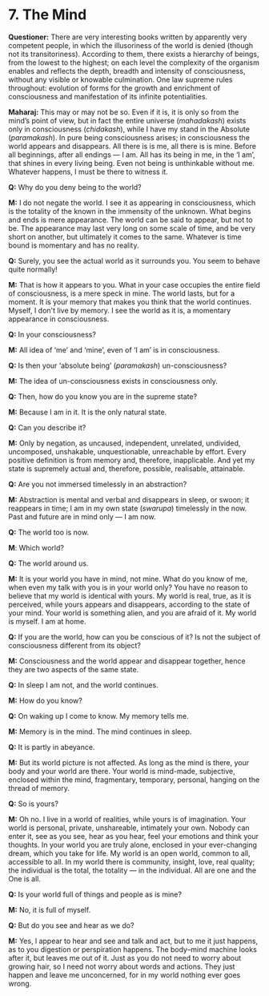 # 7. The Mind

**Questioner:** There are very interesting books written by apparently very competent people, in which the illusoriness of the world is denied (though not its transitoriness). According to them, there exists a hierarchy of beings, from the lowest to the highest; on each level the complexity of the organism enables and reflects the depth, breadth and intensity of consciousness, without any visible or knowable culmination. One law supreme rules throughout: evolution of forms for the
growth and enrichment of consciousness and manifestation of its infinite potentialities.

**Maharaj:** This may or may not be so. Even if it is, it is only so from the mind’s point of view, but in fact the entire universe (*mahadakash*) exists only in consciousness (*chidakash*), while I have my stand in the Absolute (*paramakash*). In pure being consciousness arises; in consciousness the world appears and disappears. All there is is me, all there is is mine. Before all beginnings, after all endings — I am. All has its being in me, in the ‘I am’, that shines in every living being. Even not being is unthinkable without me. Whatever happens, I must be there to witness it.

**Q:** Why do you deny being to the world?

**M:** I do not negate the world. I see it as appearing in consciousness, which is the totality of the known in the immensity of the unknown. What begins and ends is mere appearance. The world can be said to appear, but not to be. The appearance may last very long on some scale of time, and be very short on another, but ultimately it comes to the same. Whatever is time bound is momentary and has no reality.

**Q:** Surely, you see the actual world as it surrounds you. You seem to behave quite normally!

**M:** That is how it appears to you. What in your case occupies the entire field of consciousness, is a mere speck in mine. The world lasts, but for a moment. It is your memory that makes you think that the world continues. Myself, I don't live by memory. I see the world as it is, a momentary appearance in consciousness.

**Q:** In your consciousness?

**M:** All idea of ‘me’ and ‘mine’, even of ‘I am’ is in consciousness.

**Q:** Is then your ‘absolute being’ (*paramakash*) un-consciousness?

**M:** The idea of un-consciousness exists in consciousness only.

**Q:** Then, how do you know you are in the supreme state?

**M:** Because I am in it. It is the only natural state.

**Q:** Can you describe it?

**M:** Only by negation, as uncaused, independent, unrelated, undivided, uncomposed, unshakable, unquestionable, unreachable by effort. Every positive definition is from memory and, therefore, inapplicable. And yet my state is supremely actual and, therefore, possible, realisable, attainable.

**Q:** Are you not immersed timelessly in an abstraction?

**M:** Abstraction is mental and verbal and disappears in sleep, or swoon; it reappears in time; I am in my own state (*swarupa*) timelessly in the now. Past and future are in mind only — I am now.

**Q:** The world too is now.

**M**: Which world?

**Q:** The world around us.

**M:** It is your world you have in mind, not mine. What do you know of me, when even my talk with you is in your world only? You have no reason to believe that my world is identical with yours. My world is real, true, as it is perceived, while yours appears and disappears, according to the state of your mind. Your world is something alien, and you are afraid of it. My world is myself. I am at home.

**Q:** If you are the world, how can you be conscious of it? Is not the subject of consciousness different from its object?

**M:** Consciousness and the world appear and disappear together, hence they are two aspects of the same state.

**Q:** In sleep I am not, and the world continues.

**M:** How do you know?

**Q:** On waking up I come to know. My memory tells me.

**M:** Memory is in the mind. The mind continues in sleep.

**Q:** It is partly in abeyance.

**M:** But its world picture is not affected. As long as the mind is there, your body and your world are there. Your world is mind-made, subjective, enclosed within the mind, fragmentary, temporary, personal, hanging on the thread of memory.

**Q:** So is yours?

**M:** Oh no. I live in a world of realities, while yours is of imagination. Your world is personal, private, unshareable, intimately your own. Nobody can enter it, see as you see, hear as you hear, feel your emotions and think your thoughts. In your world you are truly alone, enclosed in your ever-changing dream, which you take for life. My world is an open world, common to all, accessible to all. In my world there is community, insight, love, real quality; the individual is the total, the totality — in the individual. All are one and the One is all.

**Q:** Is your world full of things and people as is mine?

**M:** No, it is full of myself.

**Q:** But do you see and hear as we do?

**M:** Yes, l appear to hear and see and talk and act, but to me it just happens, as to you digestion or perspiration happens. The body–mind machine looks after it, but leaves me out of it. Just as you do not need to worry about growing hair, so I need not worry about words and actions. They just happen and leave me unconcerned, for in my world nothing ever goes wrong.